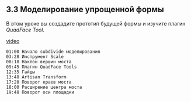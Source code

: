 ## 3.3 Моделирование упрощенной формы

В этом уроке вы создадите прототип будущей формы и изучите плагин _QuadFace Tool_.

[video](https://player.softculture.cc/embed/online/SKC/SKC_85.27.04_L3-3_Simplified_Form)

``` chapters
01:00 Начало subdivide моделирования
03:28 Инструмент Scale 
08:18 Наклон вершин моста
09:45 Плагин QuadFace Tools
12:35 Гайды 
13:48 Artisan Transform
17:20 Поворот краев моста
18:00 Расширение центра моста 
19:48 Поворот оси площадки
```